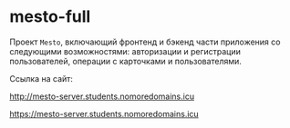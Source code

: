 # mesto-full
Проект `Mesto`, включающий фронтенд и бэкенд части приложения со следующими возможностями: авторизации и регистрации пользователей, операции с карточками и пользователями.

Ссылка на сайт:

http://mesto-server.students.nomoredomains.icu

https://mesto-server.students.nomoredomains.icu
